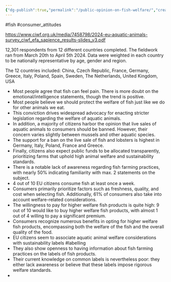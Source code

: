 ```yaml
---
{"dg-publish":true,"permalink":"/public-opinion-on-fish-welfare/","created":"2024-09-27T11:32:22.636+01:00","updated":"2025-09-29T00:22:40.838+01:00"}
---
```


#fish #consumer_attitudes 

https://www.ciwf.org.uk/media/7458798/2024-eu-aquatic-animals-survey_ciwf_efa_sapience_results-slides_v3.pdf

12,301 respondents from 12 different countries completed. The fieldwork ran from March 20th to April 5th 2024. Data were weighted in each country to be nationally representative by age, gender and region.

The 12 countries included: China, Czech Republic, France, Germany, Greece, Italy, Poland, Spain, Sweden, The Netherlands, United Kingdom, USA

- Most people agree that fish can feel pain. There is more doubt on the emotional/intelligence statements, though the trend is positive.
- Most people believe we should protect the welfare of fish just like we do for other animals we eat.
- This conviction drives widespread advocacy for enacting stricter legislation regarding the welfare of aquatic animals.
- In addition, a majority of citizens harbor the opinion that live sales of aquatic animals to consumers should be banned. However, their concern varies slightly between mussels and other aquatic species.
- The support for a ban on the live sale of fish and lobsters is highest in Germany, Italy, Poland, France and Greece.
- Finally, citizens also expect public funds to be allocated transparently, prioritizing farms that uphold high animal welfare and sustainability standards.
- There is a notable lack of awareness regarding fish farming practices, with nearly 50% indicating familiarity with max. 2 statements on the subject.
- 4 out of 10 EU citizens consume fish at least once a week.
- Consumers primarily prioritize factors such as freshness, quality, and cost when selecting fish. Additionally, 61% of consumers also take into account welfare-related considerations.
- The willingness to pay for higher welfare fish products is quite high: 9 out of 10 would like to buy higher welfare fish products, with almost 1 out of 4 willing to pay a significant premium.
- Consumers recognize numerous benefits in opting for higher welfare fish products, encompassing both the welfare of the fish and the overall quality of the food. 
- EU citizens seem to associate aquatic animal welfare considerations with sustainability labels #labelling 
- They also show openness to having information about fish farming practices on the labels of fish products.
- Their current knowledge on common labels is nevertheless poor: they either lack awareness or believe that these labels impose rigorous welfare standards.
- 